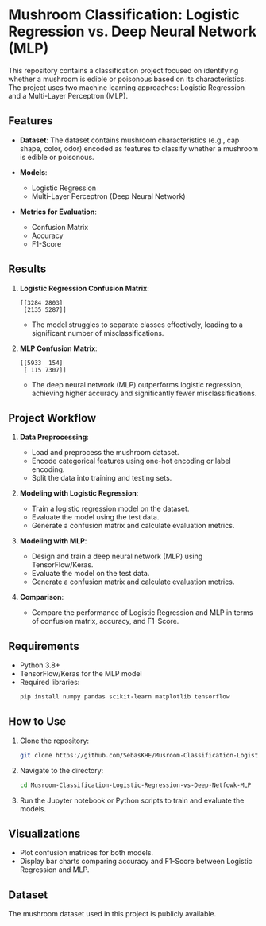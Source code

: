 
# Mushroom Classification: Logistic Regression vs. Deep Neural Network (MLP)  

This repository contains a classification project focused on identifying whether a mushroom is edible or poisonous based on its characteristics. The project uses two machine learning approaches: Logistic Regression and a Multi-Layer Perceptron (MLP).  

## Features  
- **Dataset**: The dataset contains mushroom characteristics (e.g., cap shape, color, odor) encoded as features to classify whether a mushroom is edible or poisonous.  
- **Models**:  
  - Logistic Regression  
  - Multi-Layer Perceptron (Deep Neural Network)  

- **Metrics for Evaluation**:  
  - Confusion Matrix  
  - Accuracy  
  - F1-Score  

## Results  

1. **Logistic Regression Confusion Matrix**:  
   ```
   [[3284 2803]
    [2135 5287]]
   ```  
   - The model struggles to separate classes effectively, leading to a significant number of misclassifications.  

2. **MLP Confusion Matrix**:  
   ```
   [[5933  154]
    [ 115 7307]]
   ```  
   - The deep neural network (MLP) outperforms logistic regression, achieving higher accuracy and significantly fewer misclassifications.  

## Project Workflow  

1. **Data Preprocessing**:  
   - Load and preprocess the mushroom dataset.  
   - Encode categorical features using one-hot encoding or label encoding.  
   - Split the data into training and testing sets.  

2. **Modeling with Logistic Regression**:  
   - Train a logistic regression model on the dataset.  
   - Evaluate the model using the test data.  
   - Generate a confusion matrix and calculate evaluation metrics.  

3. **Modeling with MLP**:  
   - Design and train a deep neural network (MLP) using TensorFlow/Keras.  
   - Evaluate the model on the test data.  
   - Generate a confusion matrix and calculate evaluation metrics.  

4. **Comparison**:  
   - Compare the performance of Logistic Regression and MLP in terms of confusion matrix, accuracy, and F1-Score.  

## Requirements  
- Python 3.8+  
- TensorFlow/Keras for the MLP model  
- Required libraries:  
  ```bash
  pip install numpy pandas scikit-learn matplotlib tensorflow
  ```  

## How to Use  
1. Clone the repository:  
   ```bash
   git clone https://github.com/SebasKHE/Musroom-Classification-Logistic-Regression-vs-Deep-Netfowk-MLP.git
   ```  
2. Navigate to the directory:  
   ```bash
   cd Musroom-Classification-Logistic-Regression-vs-Deep-Netfowk-MLP
   ```  
3. Run the Jupyter notebook or Python scripts to train and evaluate the models.  

## Visualizations  
- Plot confusion matrices for both models.  
- Display bar charts comparing accuracy and F1-Score between Logistic Regression and MLP.  

## Dataset  
The mushroom dataset used in this project is publicly available.  

